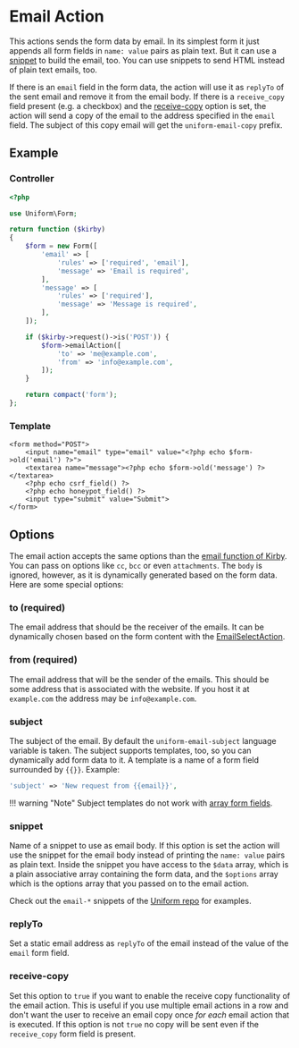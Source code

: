 # Email Action

This actions sends the form data by email. In its simplest form it just appends all form fields in `name: value` pairs as plain text. But it can use a [snippet](#snippet) to build the email, too. You can use snippets to send HTML instead of plain text emails, too.

If there is an `email` field in the form data, the action will use it as `replyTo` of the sent email and remove it from the email body. If there is a `receive_copy` field present (e.g. a checkbox) and the [receive-copy](#receive-copy) option is set, the action will send a copy of the email to the address specified in the `email` field. The subject of this copy email will get the `uniform-email-copy` prefix.

## Example

### Controller

```php
<?php

use Uniform\Form;

return function ($kirby)
{
    $form = new Form([
        'email' => [
            'rules' => ['required', 'email'],
            'message' => 'Email is required',
        ],
        'message' => [
            'rules' => ['required'],
            'message' => 'Message is required',
        ],
    ]);

    if ($kirby->request()->is('POST')) {
        $form->emailAction([
            'to' => 'me@example.com',
            'from' => 'info@example.com',
        ]);
    }

    return compact('form');
};
```

### Template
```html+php
<form method="POST">
    <input name="email" type="email" value="<?php echo $form->old('email') ?>">
    <textarea name="message"><?php echo $form->old('message') ?></textarea>
    <?php echo csrf_field() ?>
    <?php echo honeypot_field() ?>
    <input type="submit" value="Submit">
</form>
```

## Options

The email action accepts the same options than the [email function of Kirby](https://nnnnext.getkirby.com/docs/guide/emails). You can pass on options like `cc`, `bcc` or even `attachments`. The `body` is ignored, however, as it is dynamically generated based on the form data. Here are some special options:

### to (required)

The email address that should be the receiver of the emails. It can be dynamically chosen based on the form content with the [EmailSelectAction](email-select).

### from (required)

The email address that will be the sender of the emails. This should be some address that is associated with the website. If you host it at `example.com` the address may be `info@example.com`.

### subject

The subject of the email. By default the `uniform-email-subject` language variable is taken. The subject supports templates, too, so you can dynamically add form data to it. A template is a name of a form field surrounded by `{{}}`. Example:

```php
'subject' => 'New request from {{email}}',
```

!!! warning "Note"
    Subject templates do not work with [array form fields](http://stackoverflow.com/a/1978788/1796523).

### snippet

Name of a snippet to use as email body. If this option is set the action will use the snippet for the email body instead of printing the `name: value` pairs as plain text. Inside the snippet you have access to the `$data` array, which is a plain associative array containing the form data, and the `$options` array which is the options array that you passed on to the email action.

Check out the `email-*` snippets of the [Uniform repo](https://github.com/mzur/kirby-uniform/tree/master/snippets) for examples.

### replyTo

Set a static email address as `replyTo` of the email instead of the value of the `email` form field.

### receive-copy

Set this option to `true` if you want to enable the receive copy functionality of the email action. This is useful if you use multiple email actions in a row and don't want the user to receive an email copy once _for each_ email action that is executed. If this option is not `true` no copy will be sent even if the `receive_copy` form field is present.

